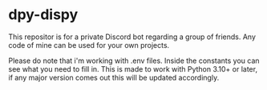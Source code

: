 # dpy-dispy

This repositor is for a private Discord bot regarding a group of friends.
Any code of mine can be used for your own projects.

Please do note that i'm working with .env files. Inside the constants you can see what you need to fill in.
This is made to work with Python 3.10+ or later, if any major version comes out this will be updated accordingly.
